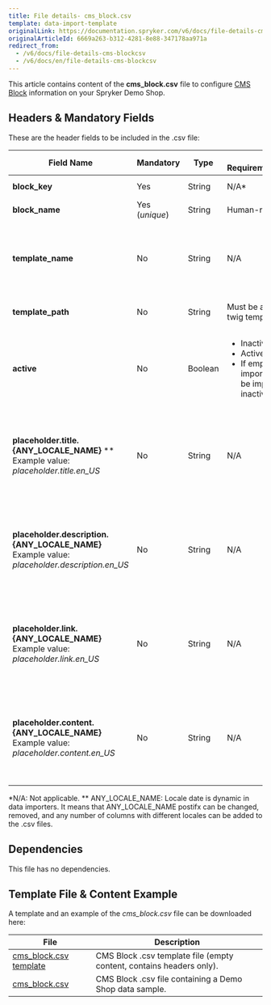 ```yaml
---
title: File details- cms_block.csv
template: data-import-template
originalLink: https://documentation.spryker.com/v6/docs/file-details-cms-blockcsv
originalArticleId: 6669a263-b312-4281-8e88-347178aa971a
redirect_from:
  - /v6/docs/file-details-cms-blockcsv
  - /v6/docs/en/file-details-cms-blockcsv
---
```


This article contains content of the **cms_block.csv** file to configure [CMS Block](/docs/scos/user/features/{{page.version}}/cms-feature-overview/cms-blocks-overview.html) information on your Spryker Demo Shop.

## Headers & Mandatory Fields 
These are the header fields to be included in the .csv file:

| Field Name | Mandatory | Type | Other Requirements/Comments | Description |
| --- | --- | --- | --- | --- |
| **block_key** | Yes | String |N/A* |Block key identifier  |
| **block_name** | Yes (*unique*) | String |Human-readable name. | Name of the block. |
| **template_name** | No | String |N/A | Alphabetical identifier of the slot. It will be shown in the Back Office. |
| **template_path** | No | String |Must be a valid path to a twig template. | Path to the Twig file template. |
| **active** | No | Boolean |<ul><li>Inactive = 0</li><li>Active = 1</li><li>If empty during the import, the block will be imported as inactive.</li></ul> | Indicates if the block is active or inactive. |
| **placeholder.title.{ANY_LOCALE_NAME}** ** <br>Example value: *placeholder.title.en_US* | No | String | N/A | Placeholder for block title, translated into the specified locale (US for our example). | 
| **placeholder.description.{ANY_LOCALE_NAME}**<br>Example value: *placeholder.description.en_US* | No | String | N/A | Placeholder for block description, translated into the specified locale (US for our example). |
| **placeholder.link.{ANY_LOCALE_NAME}**<br>Example value: *placeholder.link.en_US* | No | String | N/A | Placeholder for block link, translated into the specified locale (US for our example). |
| **placeholder.content.{ANY_LOCALE_NAME}**<br>Example value: *placeholder.content.en_US* | No | String | N/A | Placeholder for block content, translated into the specified locale (US for our example). |
*N/A: Not applicable.
** ANY_LOCALE_NAME: Locale date is dynamic in data importers. It means that ANY_LOCALE_NAME postifx can be changed, removed, and any number of columns with different locales can be added to the .csv files.

## Dependencies

This file has no dependencies.

## Template File & Content Example
A template and an example of the *cms_block.csv*  file can be downloaded here:

| File | Description |
| --- | --- |
| [cms_block.csv template](https://spryker.s3.eu-central-1.amazonaws.com/docs/Developer+Guide/Back-End/Data+Manipulation/Data+Ingestion/Data+Import/Data+Import+Categories/Content+Management/Template+cms_block.csv) | CMS Block .csv template file (empty content, contains headers only). |
| [cms_block.csv](https://spryker.s3.eu-central-1.amazonaws.com/docs/Developer+Guide/Back-End/Data+Manipulation/Data+Ingestion/Data+Import/Data+Import+Categories/Content+Management/cms_block.csv) | CMS Block .csv file containing a Demo Shop data sample. |
